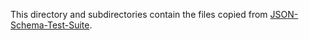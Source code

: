 This directory and subdirectories contain the files copied from
[JSON-Schema-Test-Suite].

[JSON-Schema-Test-Suite]:https://github.com/json-schema-org/JSON-Schema-Test-Suite
